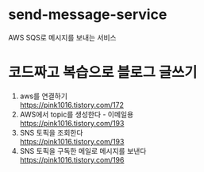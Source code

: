 # send-message-service
AWS SQS로 메시지를 보내는 서비스


# 코드짜고 복습으로 블로그 글쓰기

1) aws를 연결하기 <br>
https://pink1016.tistory.com/172 
2) AWS에서 topic를 생성한다 - 이메일용  <br>
https://pink1016.tistory.com/193
3) SNS 토픽을 조회한다  <br>
https://pink1016.tistory.com/193
4) SNS 토픽을 구독한 메일로 메시지를 보낸다  <br>
https://pink1016.tistory.com/196
